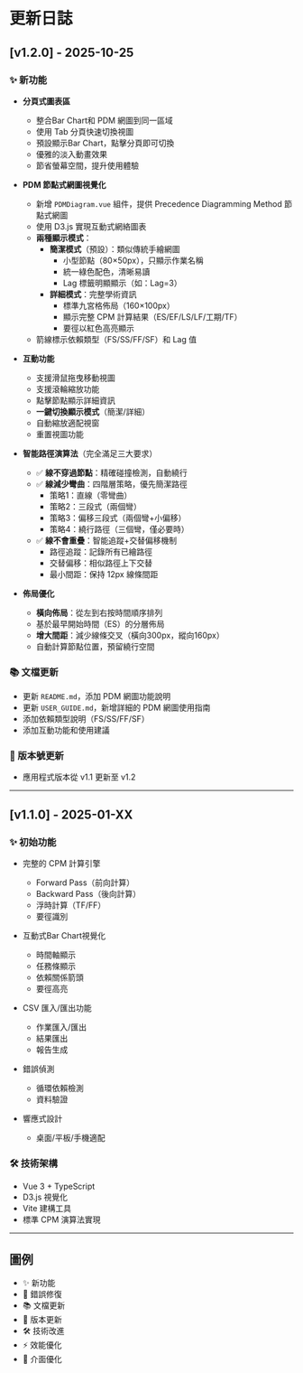 # 更新日誌

## [v1.2.0] - 2025-10-25

### ✨ 新功能

- **分頁式圖表區**
  - 整合Bar Chart和 PDM 網圖到同一區域
  - 使用 Tab 分頁快速切換視圖
  - 預設顯示Bar Chart，點擊分頁即可切換
  - 優雅的淡入動畫效果
  - 節省螢幕空間，提升使用體驗

- **PDM 節點式網圖視覺化**
  - 新增 `PDMDiagram.vue` 組件，提供 Precedence Diagramming Method 節點式網圖
  - 使用 D3.js 實現互動式網絡圖表
  - **兩種顯示模式**：
    - **簡潔模式**（預設）：類似傳統手繪網圖
      - 小型節點（80×50px），只顯示作業名稱
      - 統一綠色配色，清晰易讀
      - Lag 標籤明顯顯示（如：Lag=3）
    - **詳細模式**：完整學術資訊
      - 標準九宮格佈局（160×100px）
      - 顯示完整 CPM 計算結果（ES/EF/LS/LF/工期/TF）
      - 要徑以紅色高亮顯示
  - 箭線標示依賴類型（FS/SS/FF/SF）和 Lag 值
  
- **互動功能**
  - 支援滑鼠拖曳移動視圖
  - 支援滾輪縮放功能
  - 點擊節點顯示詳細資訊
  - **一鍵切換顯示模式**（簡潔/詳細）
  - 自動縮放適配視窗
  - 重置視圖功能

- **智能路徑演算法**（完全滿足三大要求）
  - ✅ **線不穿過節點**：精確碰撞檢測，自動繞行
  - ✅ **線減少彎曲**：四階層策略，優先簡潔路徑
    - 策略1：直線（零彎曲）
    - 策略2：三段式（兩個彎）
    - 策略3：偏移三段式（兩個彎+小偏移）
    - 策略4：繞行路徑（三個彎，僅必要時）
  - ✅ **線不會重疊**：智能追蹤+交替偏移機制
    - 路徑追蹤：記錄所有已繪路徑
    - 交替偏移：相似路徑上下交替
    - 最小間距：保持 12px 線條間距
  
- **佈局優化**
  - **橫向佈局**：從左到右按時間順序排列
  - 基於最早開始時間（ES）的分層佈局
  - **增大間距**：減少線條交叉（橫向300px，縱向160px）
  - 自動計算節點位置，預留繞行空間

### 📚 文檔更新

- 更新 `README.md`，添加 PDM 網圖功能說明
- 更新 `USER_GUIDE.md`，新增詳細的 PDM 網圖使用指南
- 添加依賴類型說明（FS/SS/FF/SF）
- 添加互動功能和使用建議

### 🔄 版本號更新

- 應用程式版本從 v1.1 更新至 v1.2

---

## [v1.1.0] - 2025-01-XX

### ✨ 初始功能

- 完整的 CPM 計算引擎
  - Forward Pass（前向計算）
  - Backward Pass（後向計算）
  - 浮時計算（TF/FF）
  - 要徑識別
  
- 互動式Bar Chart視覺化
  - 時間軸顯示
  - 任務條顯示
  - 依賴關係箭頭
  - 要徑高亮
  
- CSV 匯入/匯出功能
  - 作業匯入/匯出
  - 結果匯出
  - 報告生成
  
- 錯誤偵測
  - 循環依賴檢測
  - 資料驗證
  
- 響應式設計
  - 桌面/平板/手機適配

### 🛠️ 技術架構

- Vue 3 + TypeScript
- D3.js 視覺化
- Vite 建構工具
- 標準 CPM 演算法實現

---

## 圖例

- ✨ 新功能
- 🐛 錯誤修復
- 📚 文檔更新
- 🔄 版本更新
- 🛠️ 技術改進
- ⚡ 效能優化
- 🎨 介面優化

